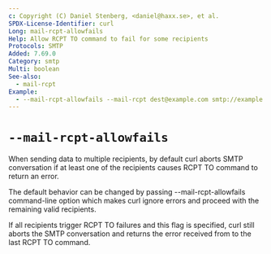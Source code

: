 ```yaml
---
c: Copyright (C) Daniel Stenberg, <daniel@haxx.se>, et al.
SPDX-License-Identifier: curl
Long: mail-rcpt-allowfails
Help: Allow RCPT TO command to fail for some recipients
Protocols: SMTP
Added: 7.69.0
Category: smtp
Multi: boolean
See-also:
  - mail-rcpt
Example:
  - --mail-rcpt-allowfails --mail-rcpt dest@example.com smtp://example.com
---
```


# `--mail-rcpt-allowfails`

When sending data to multiple recipients, by default curl aborts SMTP
conversation if at least one of the recipients causes RCPT TO command to
return an error.

The default behavior can be changed by passing --mail-rcpt-allowfails
command-line option which makes curl ignore errors and proceed with the
remaining valid recipients.

If all recipients trigger RCPT TO failures and this flag is specified, curl
still aborts the SMTP conversation and returns the error received from to the
last RCPT TO command.
